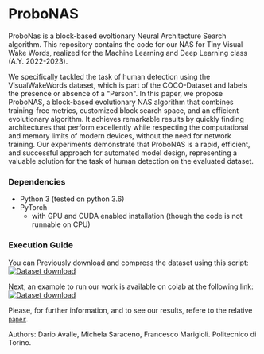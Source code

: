 # ProboNAS
ProboNas is a block-based evoltionary Neural Architecture Search algorithm.
This repository contains the code for our NAS for Tiny Visual Wake Words, realized for the Machine Learning and Deep Learning class (A.Y. 2022-2023).

We specifically tackled the task of human detection using the VisualWakeWords dataset, which is part of the COCO-Dataset and labels the presence or absence of a "Person". In this paper, we propose ProboNAS, a block-based evolutionary NAS algorithm that combines training-free metrics, customized block search space, and an efficient evolutionary algorithm. It achieves remarkable results by quickly finding architectures that perform excellently while respecting the computational and memory limits of modern devices, without the need for network training. Our experiments demonstrate that ProboNAS is a rapid, efficient, and successful approach for automated model design, representing a valuable solution for the task of human detection on the evaluated dataset.


### Dependencies
* Python 3 (tested on python 3.6)
* PyTorch
  * with GPU and CUDA enabled installation (though the code is not runnable on CPU)
 
### Execution Guide
You can Previously download and compress the dataset using this script: [![Dataset download](https://colab.research.google.com/assets/colab-badge.svg)](https://colab.research.google.com/drive/1zPJwTzZyh9xpxfFbhV1dmHH-FYe0ITa-#scrollTo=qkIbAzgB02De)

Next, an example to run our work is available on colab at the following link: [![Dataset download](https://colab.research.google.com/assets/colab-badge.svg)](https://colab.research.google.com/drive/13iaHOeUwYgUas3jofnPpXukBllm6fypu#scrollTo=W3tARQvUGkbb)

Please, for further information, and to see our results, refere to the relative [`paper`](path_to_the_paper).



Authors: Dario Avalle, Michela Saraceno, Francesco Marigioli. Politecnico di Torino. 
